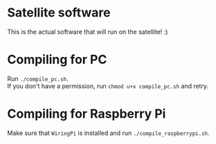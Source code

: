 # Satellite software
This is the actual software that will run on the satellite! :)

# Compiling for PC
Run `./compile_pc.sh`.  
If you don't have a permission, run `chmod u+x compile_pc.sh` and retry.

# Compiling for Raspberry Pi
Make sure that `WiringPi` is installed and run `./compile_raspberrypi.sh`.